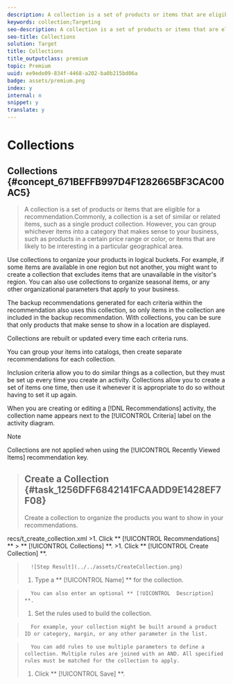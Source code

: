 ```yaml
---
description: A collection is a set of products or items that are eligible for a recommendation.
keywords: collection;Targeting
seo-description: A collection is a set of products or items that are eligible for a recommendation.
seo-title: Collections
solution: Target
title: Collections
title_outputclass: premium
topic: Premium
uuid: ee9ede09-834f-4468-a202-ba0b215bd06a
badge: assets/premium.png
index: y
internal: n
snippet: y
translate: y
---
```


# Collections

## Collections {#concept_671BEFFB997D4F1282665BF3CAC00AC5}
>A collection is a set of products or items that are eligible for a recommendation.Commonly, a collection is a set of similar or related items, such as a single product collection. However, you can group whichever items into a category that makes sense to your business, such as products in a certain price range or color, or items that are likely to be interesting in a particular geographical area. 

Use collections to organize your products in logical buckets. For example, if some items are available in one region but not another, you might want to create a collection that excludes items that are unavailable in the visitor's region. You can also use collections to organize seasonal items, or any other organizational parameters that apply to your business. 

The backup recommendations generated for each criteria within the recommendation also uses this collection, so only items in the collection are included in the backup recommendation. With collections, you can be sure that only products that make sense to show in a location are displayed. 

Collections are rebuilt or updated every time each criteria runs. 

You can group your items into catalogs, then create separate recommendations for each collection. 

Inclusion criteria allow you to do similar things as a collection, but they must be set up every time you create an activity. Collections allow you to create a set of items one time, then use it whenever it is appropriate to do so without having to set it up again. 

When you are creating or editing a [!DNL  Recommendations] activity, the collection name appears next to the [!UICONTROL  Criteria] label on the activity diagram. 


>[!NOTE]
>
>Collections are not applied when using the [!UICONTROL  Recently Viewed Items] recommendation key. 


>## Create a Collection {#task_1256DFF6842141FCAADD9E1428EF7F08}
>Create a collection to organize the products you want to show in your recommendations. 
<draft-comment otherprops="merge">
  recs/t_create_collection.xml 
</draft-comment>
>1. Click ** [!UICONTROL  Recommendations] ** > ** [!UICONTROL  Collections] **.
>1. Click ** [!UICONTROL  Create Collection] **.

>       ![Step Result](../../assets/CreateCollection.png) 
>1. Type a ** [!UICONTROL  Name] ** for the collection.

>       You can also enter an optional ** [!UICONTROL  Description] **. 
>1. Set the rules used to build the collection.

>       For example, your collection might be built around a product ID or category, margin, or any other parameter in the list. 

>       You can add rules to use multiple parameters to define a collection. Multiple rules are joined with an AND. All specified rules must be matched for the collection to apply. 
>1. Click ** [!UICONTROL  Save] **.
